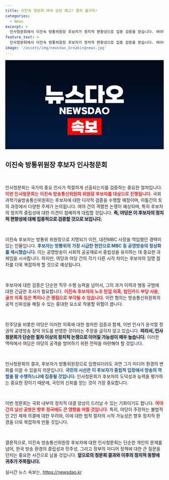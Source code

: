 ```yaml
---
title: 이진숙 청문회 여야 공방 예고! 클릭 불가피!
categories:
  - News
excerpt: >
  인사청문회에서 이진숙 방통위원장 후보자가 정치적 편향성으로 집중 검증을 받습니다. 여야의 날선 공방이 예상되며, 임명 여부와 관계없이 윤석열 정권의 공영방송 장악 시도에 대한 긴장감이 고조되고 있습니다. 과거 의혹들이 쟁점으로 떠오를 이 과정, 끝까지 지켜보시겠습니까?
feature_text: >
  인사청문회에서 이진숙 방통위원장 후보자가 정치적 편향성으로 집중 검증을 받습니다. 여야의 날선 공방이 예상되며, 임명 여부와 관계없이 윤석열 정권의 공영방송 장악 시도에 대한 긴장감이 고조되고 있습니다. 과거 의혹들이 쟁점으로 떠오를 이 과정, 끝까지 지켜보시겠습니까?
image: '/assets/img/newsdao_breakingnews.jpg'
---
```


<p><img src="/assets/img/newsdao_breakingnews.jpg" alt="ontimetimes 속보" /></p>

<h2 data-ke-size="size26">이진숙 방통위원장 후보자 인사청문회</h2>

<p data-ke-size="size16">&nbsp;</p>

<p>인사청문회는 국가의 중요 인사가 적절하게 선출되는지를 검증하는 중요한 절차입니다. <b><span style="color: #ee2323;">이번 인사청문회는 이진숙 방송통신위원회 위원장 후보자를 대상으로 진행됩니다.</span></b> 국회 과학기술방송통신위원회는 후보자에 대한 다각적 검증을 수행할 예정이며, 이틀간의 토의 과정에서 다양한 주제가 논의됩니다. 여야 간의 격렬한 논쟁이 예상되며, 특히 후보자의 정치적 중립성에 대한 이견이 첨예하게 대립할 것입니다. <b><span style="background-color: #21538527;">즉, 야당은 이 후보자의 정치적 편향성에 대해 집중적으로 검증할 것으로 보입니다.</span></b> </p>

<p data-ke-size="size16">&nbsp;</p>

<p>이진숙 후보자는 방통위 위원장으로 지명되기 이전, 대전MBC 사장을 역임했던 경력이 있는 인물입니다. <b><span style="color: #1a5490;">후보자는 방통위의 가장 시급한 현안으로 MBC 등 공영방송의 정상화를 제시했습니다.</span></b> 이는 공영방송이 사회적 공공재로서 중립성을 유지하는 데 중요한 과제임을 시사합니다. 하지만, 여당과 야당 간의 각기 다른 시각 차이는 후보자의 임명 절차를 더욱 복잡하게 할 것으로 예상됩니다.</p>

<p data-ke-size="size16">&nbsp;</p>

<p>후보자에 대한 검증은 단순한 직무 수행 능력을 넘어서, 그의 과거 이력과 행동 규범에 대한 긴급한 조사가 필요합니다. <b><span style="color: #ee2323;">이진숙 후보자의 노조 탄압 의혹, 법인카드 부당 사용, 골프 의혹 등은 특히나 큰 쟁점으로 부각될 수 있습니다.</span></b> 이런 혐의는 방송통신위원회의 공적 신뢰성을 해칠 수 있는 중대한 요소로 작용할 위험이 큽니다. </p>

<p data-ke-size="size16">&nbsp;</p>

<p>민주당을 비롯한 야당은 이러한 의혹에 대한 철저한 검증과 함께, 이번 인사가 윤석열 정권의 공영방송 장악 의도를 반영한 것이라는 주장을 굽히지 않고 있습니다. <b><span style="background-color: #21538527;">따라서, 인사청문회가 단순한 절차 이상의 정치적 논쟁으로 이어질 가능성이 매우 높습니다.</span></b> 이러한 맥락에서 여당은 야당의 공격을 방어하기 위한 전략을 마련해야 할 것입니다.</p>

<p data-ke-size="size16">&nbsp;</p>

<p>인사청문회의 결과, 후보자가 방통위원장으로 임명되더라도 과연 그가 미디어 환경의 변화를 이끌 수 있을지 의문입니다. <b><span style="color: #1a5490;">국민의 시선은 이 후보자가 중립적 입장에서 방송의 역할을 잘 수행하느냐에 집중될 것입니다.</span></b> 인사청문회가 후보자의 도덕성과 능력을 평가하는 중요한 장이기 때문에, 국민의 신뢰를 얻는 것이 가장 중요합니다. </p>

<p data-ke-size="size16">&nbsp;</p>

<p>이번 청문회는 국회 내부의 정치적 대결 양상이 드러날 수 있는 기회이기도 합니다. <b><span style="color: #ee2323;">여야 간의 날선 공방은 향후 정국에도 큰 영향을 미칠 것입니다.</span></b> 특히, 야당이 주장하는 불법적인 2인 체제 의결에 대한 우려와, 이에 대한 법적 절차의 시작 가능성은 향후 정치적 환경을 더욱 복잡하게 만들 것입니다. </p>

<p data-ke-size="size16">&nbsp;</p>

<p>결론적으로, 이진숙 방송통신위원장 후보자에 대한 인사청문회는 단순한 개인의 문제를 넘어, 한국 방송 환경의 중립성과 민주성, 그리고 정부의 미디어 정책에 대한 큰 질문을 던지는 중요한 사건으로 남을 것입니다. <b><span style="background-color: #21538527;">앞으로의 청문회 결과와 이후의 정치적 동향에 귀추가 주목됩니다.</span></b></p>
실시간 뉴스 속보는, <a href="https://newsdao.kr" rel="dofollow">https://newsdao.kr</a>



